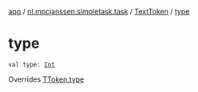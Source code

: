 [app](../../index.md) / [nl.mpcjanssen.simpletask.task](../index.md) / [TextToken](index.md) / [type](.)

# type

`val type: `[`Int`](https://kotlinlang.org/api/latest/jvm/stdlib/kotlin/-int/index.html)

Overrides [TToken.type](../-t-token/type.md)

